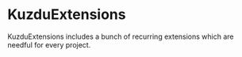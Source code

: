 # KuzduExtensions
KuzduExtensions includes a bunch of recurring extensions which are needful for every project.
